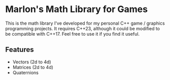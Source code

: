 # Marlon's Math Library for Games

This is the math library I've developed for my personal C++ game / graphics programming projects.
It requires C++23, although it could be modified to be compatible with C++17.
Feel free to use it if you find it useful.

## Features

- Vectors (2d to 4d)
- Matrices (2d to 4d)
- Quaternions
